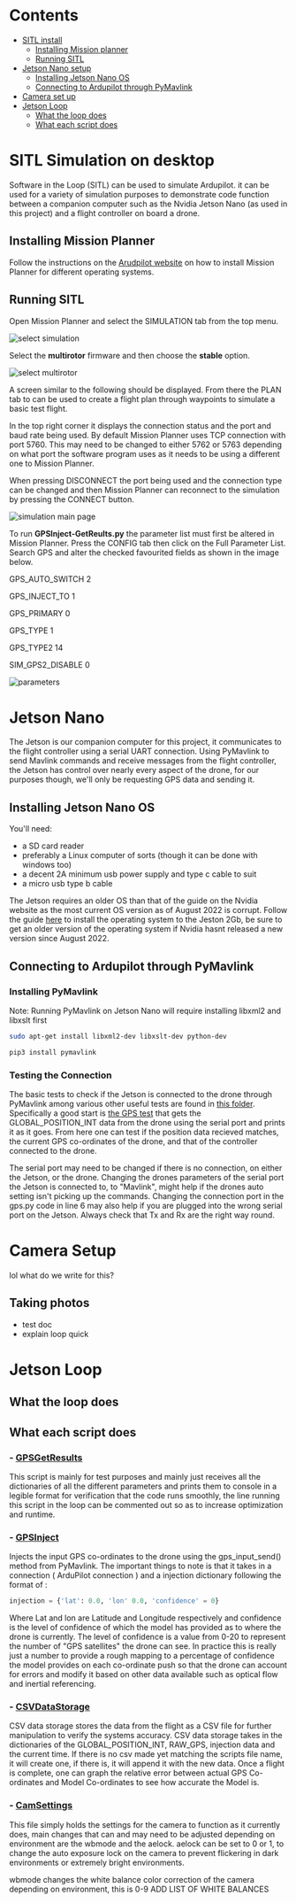 # Contents
 - [SITL install](#sitlInstall)
	 - [Installing Mission planner](#installMP)
	 - [Running SITL](#runSITL)
 - [Jetson Nano setup](#jetson)
	 - [Installing Jetson Nano OS](#JetsonOS)
	 - [Connecting to Ardupilot through PyMavlink](#PymavlinkArdu)
 - [Camera set up](#cameraSetup)
 - [Jetson Loop](#jetsonloop)
	 - [What the loop does](#whatloop)
	 - [What each script does](#whatscript)

# SITL Simulation on desktop <a id="sitlInstall"></a>
Software in the Loop (SITL) can be used to simulate Ardupilot. it can be used for a variety of simulation purposes to demonstrate code function between a companion computer such as the Nvidia Jetson Nano (as used in this project) and a flight controller on board a drone.
## Installing Mission Planner <a id="installMP"></a>
Follow the instructions on the [Arudpilot website](https://ardupilot.org/planner/docs/mission-planner-installation.html) on how to install Mission Planner for different operating systems.

## Running SITL <a id="runSITL"></a>
 

Open Mission Planner and select the SIMULATION tab from the top menu.

![select simulation](./images/missionPlannerSelectSimulation.jpg)

Select the **multirotor** firmware and then choose the **stable** option.

![select multirotor](./images/missionPlannerMultirotor.jpg)

A screen similar to the following should be displayed. From there the PLAN tab to can be used to create a flight plan through waypoints to simulate a basic test flight.

In the top right corner it displays the connection status and the port and baud rate being used. By default Mission Planner uses TCP connection with port 5760. This may need to be changed to either 5762 or 5763 depending on what port the software program uses as it needs to be using a different one to Mission Planner.

When pressing DISCONNECT the port being used and the connection type can be changed and then Mission Planner can reconnect to the simulation by pressing the CONNECT button.

![simulation main page](./images/missionPlannerData.jpg)

To run **GPSInject-GetReults.py** the parameter list must first be altered in Mission Planner. Press the CONFIG tab then click on the Full Parameter List. Search GPS and alter the checked favourited fields as shown in the image below.

  

GPS_AUTO_SWITCH 2

GPS_INJECT_TO 1

GPS_PRIMARY 0

GPS_TYPE 1

GPS_TYPE2 14

SIM_GPS2_DISABLE 0

  

![parameters](./images/missionPlannerPreferences.jpg)

  

# Jetson Nano <a id="jetson"></a>
The Jetson is our companion computer for this project, it communicates to the flight controller using a serial UART connection. Using PyMavlink to send Mavlink commands and receive messages from the flight controller, the Jetson has control over nearly every aspect of the drone, for our purposes though, we'll only be requesting GPS data and sending it.
 
## Installing Jetson Nano OS <a id="JetsonOS"></a>

You'll need:
 - a SD card reader
 - preferably a Linux computer of sorts (though it can be done with windows too) 
 - a decent 2A minimum usb power supply and type c cable to suit
 - a micro usb type b cable

The Jetson requires an older OS than that of the guide on the Nvidia website as the most current OS version as of August 2022 is corrupt. Follow the guide [here](https://developer.nvidia.com/embedded/learn/get-started-jetson-nano-2gb-devkit) to install the operating system to the Jeston 2Gb, be sure to get an older version of the operating system if Nvidia hasnt released a new version since August 2022.

## Connecting to Ardupilot through PyMavlink <a id="PymavlinkArdu"></a>

### Installing PyMavlink
Note: Running PyMavlink on Jetson Nano will require installing libxml2 and libxslt first
```bash
sudo apt-get install libxml2-dev libxslt-dev python-dev
```
```bash
pip3 install pymavlink
```
### Testing the Connection
The basic tests to check if the Jetson is connected to the drone through PyMavlink among various other useful tests are found in [this folder](testFiles). Specifically a good start is [the GPS test](testFiles/gps.py) that gets the GLOBAL_POSITION_INT data from the drone using the serial port and prints it as it goes.
From here one can test if the position data recieved matches, the current GPS co-ordinates of the drone, and that of the controller connected to the drone. 

The serial port may need to be changed if there is no connection, on either the Jetson, or the drone. Changing the drones parameters of the serial port the Jetson is connected to, to "Mavlink", might help if the drones auto setting isn't picking up the commands.
Changing the connection port in the gps.py code in line 6 may also help if you are plugged into the wrong serial port on the Jetson. 
Always check that Tx and Rx are the right way round.

# Camera Setup<a id="cameraSetup"></a>
lol what do we write for this?


## Taking photos
- test doc
- explain loop quick


# Jetson Loop <a id="jetsonloop"></a>

<a id="whatloop"></a>
## What the loop does
<a id="whatscript"></a>
## What each script does
### - [GPSGetResults](GPSGetResults.py)
This script is mainly for test purposes and mainly just receives all the dictionaries of all the different parameters and prints them to console in a legible format for verification that the code runs smoothly, the line running this script in the loop can be commented out so as to increase optimization and runtime.

### - [GPSInject](GPSInject.py)
Injects the input GPS co-ordinates to the drone using the gps_input_send() method from PyMavlink. The important things to note is that it takes in a connection ( ArduPilot connection ) and a injection dictionary following the format of :
```python
injection = {'lat': 0.0, 'lon' 0.0, 'confidence' = 0}
```
Where Lat and lon are Latitude and Longitude respectively and confidence is the level of confidence of which the model has provided as to where the drone is currently.
The level of confidence is a value from 0-20 to represent the number of "GPS satellites" the drone can see. In practice this is really just a number to provide a rough mapping to a percentage of confidence the model provides on each co-ordinate push so that the drone can account for errors and modify it based on other data available such as optical flow and inertial referencing.

### - [CSVDataStorage](CSVDataStorage.py)
CSV data storage stores the data from the flight as a CSV file for further manipulation to verify the systems accuracy. CSV data storage takes in the dictionaries of the GLOBAL_POSITION_INT, RAW_GPS, injection data and the current time. If there is no csv made yet matching the scripts file name, it will create one, if there is, it will append it with the new data.
Once a flight is complete, one can graph the relative error between actual GPS Co-ordinates and Model Co-ordinates to see how accurate the Model is. 

### - [CamSettings](CamSettings.py)
This file simply holds the settings for the camera to function as it currently does, main changes that can and may need to be adjusted depending on environment are the wbmode and the aelock.
aelock can be set to 0 or 1, to change the auto exposure lock on the camera to prevent flickering in dark environments or extremely bright environments.

wbmode changes the white balance color correction of the camera depending on environment, this is 0-9 ADD LIST OF WHITE BALANCES
